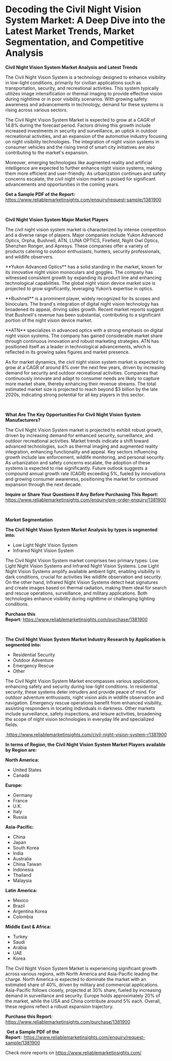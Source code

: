 <p><h1>Decoding the Civil Night Vision System Market: A Deep Dive into the Latest Market Trends, Market Segmentation, and Competitive Analysis</h1></p><p><strong>Civil Night Vision System Market Analysis and Latest Trends</strong></p>
<p><p>The Civil Night Vision System is a technology designed to enhance visibility in low-light conditions, primarily for civilian applications such as transportation, security, and recreational activities. This system typically utilizes image intensification or thermal imaging to provide effective vision during nighttime or in poor visibility scenarios. With growing safety awareness and advancements in technology, demand for these systems is rising across various sectors.</p><p>The Civil Night Vision System Market is expected to grow at a CAGR of 14.8% during the forecast period. Factors driving this growth include increased investments in security and surveillance, an uptick in outdoor recreational activities, and an expansion of the automotive industry focusing on night visibility technologies. The integration of night vision systems in consumer vehicles and the rising trend of smart city initiatives are also contributing to the market's expansion. </p><p>Moreover, emerging technologies like augmented reality and artificial intelligence are expected to further enhance night vision systems, making them more efficient and user-friendly. As urbanization continues and safety concerns escalate, the civil night vision market is poised for significant advancements and opportunities in the coming years.</p></p>
<p><strong>Get a Sample PDF of the Report:&nbsp;</strong> <a href="https://www.reliablemarketinsights.com/enquiry/request-sample/1381900?utm_campaign=2468&utm_medium=2&utm_source=Github&utm_content=ia&utm_term=28022025&utm_id=civil-night-vision-system">https://www.reliablemarketinsights.com/enquiry/request-sample/1381900</a></p>
<p>&nbsp;</p>
<p><strong>Civil Night Vision System Major Market Players</strong></p>
<p><p>The civil night vision system market is characterized by intense competition and a diverse range of players. Major companies include Yukon Advanced Optics, Orpha, Bushnell, ATN, LUNA OPTICS, Firefield, Night Owl Optics, Shenzhen Ronger, and Apresys. These companies offer a variety of products catering to outdoor enthusiasts, hunters, security professionals, and wildlife observers.</p><p>**Yukon Advanced Optics** has a solid standing in the market, known for its innovative night vision monoculars and goggles. The company has witnessed consistent growth by expanding its product line and enhancing technological capabilities. The global night vision device market size is projected to grow significantly, leveraging Yukon’s expertise in optics.</p><p>**Bushnell** is a prominent player, widely recognized for its scopes and binoculars. The brand's integration of digital night vision technology has broadened its appeal, driving sales growth. Recent market reports suggest that Bushnell's revenue has been substantial, contributing to a significant portion of the night vision device market.</p><p>**ATN** specializes in advanced optics with a strong emphasis on digital night vision systems. The company has gained considerable market share through continuous innovation and robust marketing strategies. ATN has positioned itself as a leader in technological advancements, which is reflected in its growing sales figures and market presence. </p><p>As for market dynamics, the civil night vision system market is expected to grow at a CAGR of around 8% over the next few years, driven by increasing demand for security and outdoor recreational activities. Companies that continuously innovate and adapt to consumer needs are likely to capture more market share, thereby enhancing their revenue streams. The total estimated market size is projected to reach beyond $3 billion by the late 2020s, indicating strong potential for all key players in this sector.</p></p>
<p>&nbsp;</p>
<p><strong>What Are The Key Opportunities For Civil Night Vision System Manufacturers?</strong></p>
<p><p>The Civil Night Vision System market is projected to exhibit robust growth, driven by increasing demand for enhanced security, surveillance, and outdoor recreational activities. Market trends indicate a shift toward advanced technologies, such as thermal imaging and augmented reality integration, enhancing functionality and appeal. Key sectors influencing growth include law enforcement, wildlife monitoring, and personal security. As urbanization and safety concerns escalate, the adoption of these systems is expected to rise significantly. Future outlook suggests a compound annual growth rate (CAGR) exceeding 5%, fueled by innovations and growing consumer awareness, positioning the market for continued expansion through the next decade.</p></p>
<p><strong>Inquire or Share Your Questions If Any Before Purchasing This Report:</strong> <a href="https://www.reliablemarketinsights.com/enquiry/pre-order-enquiry/1381900?utm_campaign=2468&utm_medium=2&utm_source=Github&utm_content=ia&utm_term=28022025&utm_id=civil-night-vision-system">https://www.reliablemarketinsights.com/enquiry/pre-order-enquiry/1381900</a></p>
<p>&nbsp;</p>
<p><strong>Market Segmentation</strong></p>
<p><strong>The Civil Night Vision System Market Analysis by types is segmented into:</strong></p>
<p><ul><li>Low Light Night Vision System</li><li>Infrared Night Vision System</li></ul></p>
<p><p>The Civil Night Vision System market comprises two primary types: Low Light Night Vision Systems and Infrared Night Vision Systems. Low Light Night Vision Systems amplify available ambient light, enabling visibility in dark conditions, crucial for activities like wildlife observation and security. On the other hand, Infrared Night Vision Systems detect heat signatures and create images based on thermal radiation, making them ideal for search and rescue operations, surveillance, and military applications. Both technologies enhance visibility during nighttime or challenging lighting conditions.</p></p>
<p><strong>Purchase this Report:&nbsp;</strong><a href="https://www.reliablemarketinsights.com/purchase/1381900?utm_campaign=2468&utm_medium=2&utm_source=Github&utm_content=ia&utm_term=28022025&utm_id=civil-night-vision-system">https://www.reliablemarketinsights.com/purchase/1381900</a></p>
<p>&nbsp;</p>
<p><strong>The Civil Night Vision System Market Industry Research by Application is segmented into:</strong></p>
<p><ul><li>Residential Security</li><li>Outdoor Adventure</li><li>Emergency Rescue</li><li>Other</li></ul></p>
<p><p>The Civil Night Vision System Market encompasses various applications, enhancing safety and security during low-light conditions. In residential security, these systems deter intruders and provide peace of mind. For outdoor adventure enthusiasts, night vision aids in wildlife observation and navigation. Emergency rescue operations benefit from enhanced visibility, assisting responders in locating individuals in darkness. Other markets include surveillance, safety inspections, and leisure activities, broadening the scope of night vision technologies in everyday life and specialized fields.</p></p>
<p><a href="https://www.reliablemarketinsights.com/civil-night-vision-system-r1381900?utm_campaign=2468&utm_medium=2&utm_source=Github&utm_content=ia&utm_term=28022025&utm_id=civil-night-vision-system">&nbsp;https://www.reliablemarketinsights.com/civil-night-vision-system-r1381900</a></p>
<p><strong>In terms of Region, the Civil Night Vision System Market Players available by Region are:</strong></p>
<p>
    <p> <strong> North America: </strong>
        <ul>
            <li>United States</li>
            <li>Canada</li>
        </ul>
        </p> 
    <p> <strong> Europe: </strong>
        <ul>
            <li>Germany</li>
            <li>France</li>
            <li>U.K.</li>
            <li>Italy</li>
            <li>Russia</li>
        </ul>
        </p> 
    <p> <strong> Asia-Pacific: </strong>
        <ul>
            <li>China</li>
            <li>Japan</li>
            <li>South Korea</li>
            <li>India</li>
            <li>Australia</li>
            <li>China Taiwan</li>
            <li>Indonesia</li>
            <li>Thailand</li>
            <li>Malaysia</li>
        </ul>
        </p> 
    <p> <strong> Latin America: </strong>
        <ul>
            <li>Mexico</li>
            <li>Brazil</li>
            <li>Argentina Korea</li>
            <li>Colombia</li>
        </ul>
        </p> 
    <p> <strong> Middle East & Africa: </strong>
        <ul>
            <li>Turkey</li>
            <li>Saudi</li>
            <li>Arabia</li>
            <li>UAE</li>
            <li>Korea</li>
        </ul>
    </p>
    </p>
<p><p>The Civil Night Vision System Market is experiencing significant growth across various regions, with North America and Asia-Pacific leading the charge. North America is expected to dominate the market with an estimated share of 40%, driven by military and commercial applications. Asia-Pacific follows closely, projected at 30% share, fueled by increasing demand in surveillance and security. Europe holds approximately 20% of the market, while the USA and China contribute around 5% each. Overall, these regions reflect a robust expansion trajectory.</p></p>
<p><strong>Purchase this Report: </strong><a href="https://www.reliablemarketinsights.com/purchase/1381900?utm_campaign=2468&utm_medium=2&utm_source=Github&utm_content=ia&utm_term=28022025&utm_id=civil-night-vision-system">https://www.reliablemarketinsights.com/purchase/1381900</a></p>
<p>&nbsp;<strong>Get a Sample PDF of the Report:&nbsp;&nbsp;</strong><a href="https://www.reliablemarketinsights.com/enquiry/request-sample/1381900?utm_campaign=2468&utm_medium=2&utm_source=Github&utm_content=ia&utm_term=28022025&utm_id=civil-night-vision-system">https://www.reliablemarketinsights.com/enquiry/request-sample/1381900</a></p>
<p><strong></strong></p>
<p>Check more reports on <a href="https://www.reliablemarketinsights.com/?utm_campaign=2468&utm_medium=2&utm_source=Github&utm_content=ia&utm_term=28022025&utm_id=civil-night-vision-system">https://www.reliablemarketinsights.com/</a></p>